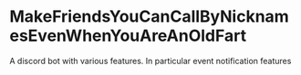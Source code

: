 # MakeFriendsYouCanCallByNicknamesEvenWhenYouAreAnOldFart
A discord bot with various features. In particular event notification features
